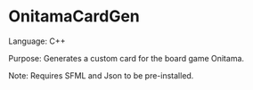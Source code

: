# OnitamaCardGen
Language: C++

Purpose: Generates a custom card for the board game Onitama. 

Note: Requires SFML and Json to be pre-installed. 
